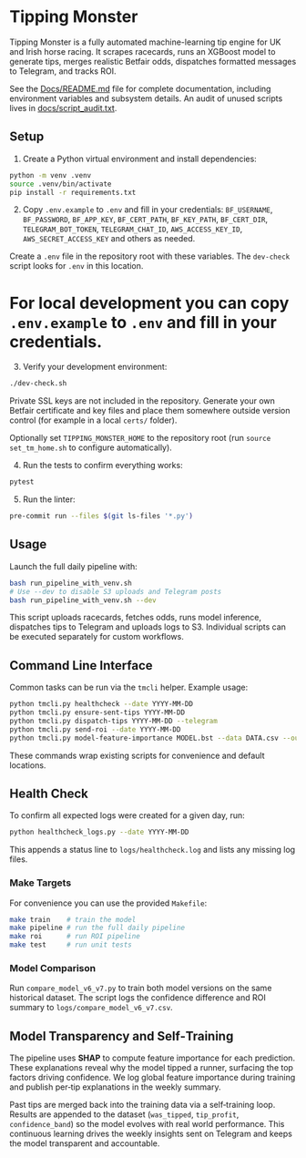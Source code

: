 # Tipping Monster

Tipping Monster is a fully automated machine-learning tip engine for UK and Irish horse racing. It scrapes racecards, runs an XGBoost model to generate tips, merges realistic Betfair odds, dispatches formatted messages to Telegram, and tracks ROI.

See the [Docs/README.md](Docs/README.md) file for complete documentation, including environment variables and subsystem details. An audit of unused scripts lives in [docs/script_audit.txt](docs/script_audit.txt).

## Setup

1. Create a Python virtual environment and install dependencies:

```bash
python -m venv .venv
source .venv/bin/activate
pip install -r requirements.txt
```

2. Copy `.env.example` to `.env` and fill in your credentials:
`BF_USERNAME`, `BF_PASSWORD`, `BF_APP_KEY`, `BF_CERT_PATH`, `BF_KEY_PATH`, `BF_CERT_DIR`, `TELEGRAM_BOT_TOKEN`, `TELEGRAM_CHAT_ID`, `AWS_ACCESS_KEY_ID`, `AWS_SECRET_ACCESS_KEY` and others as needed.


Create a `.env` file in the repository root with these variables. The `dev-check` script looks for `.env` in this location.

For local development you can copy `.env.example` to `.env` and fill in your credentials.
=======
3. Verify your development environment:

```bash
./dev-check.sh
```


Private SSL keys are not included in the repository. Generate your own Betfair certificate and key files and place them somewhere outside version control (for example in a local `certs/` folder).

Optionally set `TIPPING_MONSTER_HOME` to the repository root (run `source set_tm_home.sh` to configure automatically).

4. Run the tests to confirm everything works:

```bash
pytest
```

5. Run the linter:

```bash
pre-commit run --files $(git ls-files '*.py')
```

## Usage

Launch the full daily pipeline with:

```bash
bash run_pipeline_with_venv.sh
# Use --dev to disable S3 uploads and Telegram posts
bash run_pipeline_with_venv.sh --dev
```

This script uploads racecards, fetches odds, runs model inference, dispatches tips to Telegram and uploads logs to S3. Individual scripts can be executed separately for custom workflows.

## Command Line Interface

Common tasks can be run via the `tmcli` helper. Example usage:

```bash
python tmcli.py healthcheck --date YYYY-MM-DD
python tmcli.py ensure-sent-tips YYYY-MM-DD
python tmcli.py dispatch-tips YYYY-MM-DD --telegram
python tmcli.py send-roi --date YYYY-MM-DD
python tmcli.py model-feature-importance MODEL.bst --data DATA.csv --out chart.png
```

These commands wrap existing scripts for convenience and default locations.

## Health Check

To confirm all expected logs were created for a given day, run:

```bash
python healthcheck_logs.py --date YYYY-MM-DD
```

This appends a status line to `logs/healthcheck.log` and lists any missing log files.

### Make Targets

For convenience you can use the provided `Makefile`:

```bash
make train    # train the model
make pipeline # run the full daily pipeline
make roi      # run ROI pipeline
make test     # run unit tests
```

### Model Comparison

Run `compare_model_v6_v7.py` to train both model versions on the same historical dataset. The script logs the confidence difference and ROI summary to `logs/compare_model_v6_v7.csv`.

## Model Transparency and Self‑Training

The pipeline uses **SHAP** to compute feature importance for each prediction. These explanations
reveal why the model tipped a runner, surfacing the top factors driving confidence. We log global
feature importance during training and publish per‑tip explanations in the weekly summary.

Past tips are merged back into the training data via a self‑training loop. Results are appended to
the dataset (`was_tipped`, `tip_profit`, `confidence_band`) so the model evolves with real world
performance. This continuous learning drives the weekly insights sent on Telegram and keeps the
model transparent and accountable.
